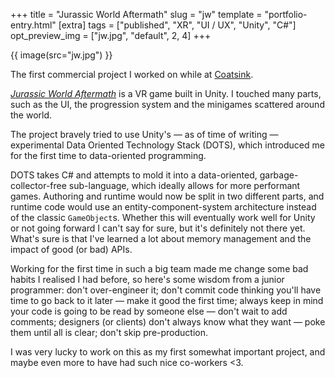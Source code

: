 +++
title = "Jurassic World Aftermath"
slug = "jw"
template = "portfolio-entry.html"
[extra]
tags = ["published", "XR", "UI / UX", "Unity", "C#"]
opt_preview_img = ["jw.jpg", "default", 2, 4]
+++

{{ image(src="jw.jpg") }}

The first commercial project I worked on while at [Coatsink](https://coatsink.com/).

_[Jurassic World Aftermath](https://www.oculus.com/jurassic-world-aftermath/)_ is a VR game built in Unity. I touched many parts, such as the UI, the progression system and the minigames scattered around the world.

The project bravely tried to use Unity's — as of time of writing — experimental Data Oriented Technology Stack (DOTS), which introduced me for the first time to data-oriented programming.

DOTS takes C# and attempts to mold it into a data-oriented, garbage-collector-free sub-language, which ideally allows for more performant games. Authoring and runtime would now be split in two different parts, and runtime code would use an entity-component-system architecture instead of the classic `GameObject`s. Whether this will eventually work well for Unity or not going forward I can't say for sure, but it's definitely not there yet. What's sure is that I've learned a lot about memory management and the impact of good (or bad) APIs.

Working for the first time in such a big team made me change some bad habits I realised I had before, so here's some wisdom from a junior programmer: don't over-engineer it; don't commit code thinking you'll have time to go back to it later — make it good the first time; always keep in mind your code is going to be read by someone else — don't wait to add comments; designers (or clients) don't always know what they want — poke them until all is clear; don't skip pre-production.

I was very lucky to work on this as my first somewhat important project, and maybe even more to have had such nice co-workers <3.
